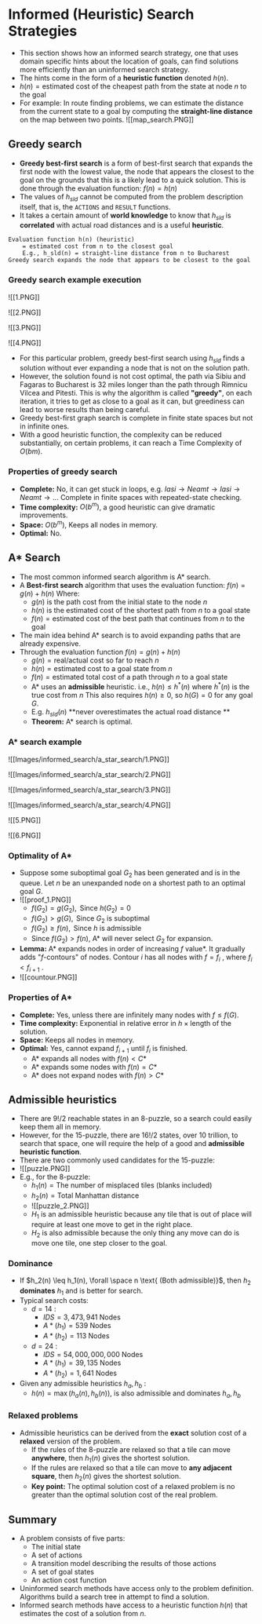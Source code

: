 # Informed (Heuristic) Search Strategies 
- This section shows how an informed search strategy, one that uses domain specific hints about the location of goals, can find solutions more efficiently than an uninformed search strategy. 
- The hints come in the form of a **heuristic function** denoted $h(n)$.
- $h(n) =  \text{estimated cost of the cheapest path from the state at node } n \text{ to the goal}$ 
- For example: In route finding problems, we can estimate the distance from the current state to a goal by computing the **straight-line distance** on the map between two points.
![[map_search.PNG]]
## Greedy search
- **Greedy best-first search** is a form of best-first search that expands the first node with the lowest value, the node that appears the closest to the goal on the grounds that this is a likely lead to a quick solution. This is done through the evaluation function: $f(n) = h(n)$
- The values of $h_{sld}$ cannot be computed from the problem description itself, that is, the `ACTIONS` and `RESULT` functions. 
- It takes a certain amount of **world knowledge** to know that $h_{sld}$  is **correlated** with actual road distances and is a useful **heuristic**. 
```
Evaluation function h(n) (heuristic)
	= estimated cost from n to the closest goal
	E.g., h_sld(n) = straight-line distance from n to Bucharest
Greedy search expands the node that appears to be closest to the goal
```
### Greedy search example execution
![[1.PNG]]

![[2.PNG]]

![[3.PNG]]

![[4.PNG]]

-  For this particular problem, greedy best-first search using $h_{sld}$ finds a solution without ever expanding a node that is not on the solution path. 
- However, the solution found is not cost optimal, the path via Sibiu and Fagaras to Bucharest is 32 miles longer than the path through Rimnicu Vilcea and Pitesti. This is why the algorithm is called **"greedy"**, on each iteration, it tries to get as close to a goal as it can, but greediness can lead to worse results than being careful. 
- Greedy best-first graph search is complete in finite state spaces but not in infinite ones. 
- With a good heuristic function, the complexity can be reduced substantially, on certain problems, it can reach a Time Complexity of $O(bm)$. 
### Properties of greedy search
- **Complete:** No, it can get stuck in loops, e.g. $Iasi \rightarrow Neamt \rightarrow Iasi \rightarrow Neamt \rightarrow ...$
  Complete in finite spaces with repeated-state checking. 
- **Time complexity:** $O(b^m)$, a good heuristic can give dramatic improvements. 
- **Space:** $O(b^m)$, Keeps all nodes in memory. 
- **Optimal:** No. 
## A* Search 
- The most common informed search algorithm is A* search. 
- A **Best-first search** algorithm that uses the evaluation function: $f(n) = g(n) + h(n)$
  Where: 
	- $g(n)$ is the path cost from the initial state to the node $n$ 
	- $h(n)$ is the estimated cost of the shortest path from $n$ to a goal state
	- $f(n) = \text{estimated cost of the best path that continues from } n \text{ to the goal}$
- The main idea behind A* search is to avoid expanding paths that are already expensive. 
- Through the evaluation function $f(n) = g(n) + h(n)$
	- $g(n) = \text{real/actual cost so far to reach }n$
	- $h(n) = \text{estimated cost to a goal state from }n$
	- $f(n) = \text{estimated total cost of a path through }n \text{ to a goal state}$
	- A* uses an **admissible** heuristic. i.e., $h(n) \leq h^*(n)$ where $h^*(n)$ is the true cost from $n$
	  This also requires $h(n) \geq 0$, so $h(G) = 0$ for any goal $G$. 
	- E.g. $h_{sld}(n)$ **never overestimates the actual road distance **
	- **Theorem:** A* search is optimal. 
### A* search example 
![[Images/informed_search/a_star_search/1.PNG]]

![[Images/informed_search/a_star_search/2.PNG]]

![[Images/informed_search/a_star_search/3.PNG]]

![[Images/informed_search/a_star_search/4.PNG]]

![[5.PNG]]

![[6.PNG]]
### Optimality of A*
- Suppose some suboptimal goal $G_2$ has been generated and is in the queue. Let $n$ be an unexpanded node on a shortest path to an optimal goal $G$.
- ![[proof_1.PNG]]
	- $f(G_2) = g(G_2), \text{     Since } h(G_2) = 0$
	- $f(G_2) > g(G), \text{     Since } G_2 \text{ is suboptimal}$
	- $f(G_2) \geq f(n), \text{     Since } h \text{ is admissible}$
	- Since $f(G_2) > f(n)$, A* will never select $G_2$ for expansion. 
- **Lemma:** A* expands nodes in order of increasing $f$ value*. It gradually adds "$f$-contours" of nodes. Contour $i$ has all nodes with $f = f_i$ , where $f_i < f_{i+1}$ . 
- ![[countour.PNG]]
### Properties of A*
- **Complete:** Yes, unless there are infinitely many nodes with $f \leq f(G)$. 
- **Time complexity:** Exponential in relative error in $h \times \text{length of the solution}$. 
- **Space:** Keeps all nodes in memory. 
- **Optimal:** Yes, cannot expand $f_{i+1}$ until $f_i$ is finished. 
	- A* expands all nodes with $f(n) < C*$ 
	- A* expands some nodes with $f(n) = C*$
	- A* does not expand nodes with $f(n) > C*$
## Admissible heuristics 
- There are $9!/2$ reachable states in an 8-puzzle, so a search could easily keep them all in memory. 
- However, for the 15-puzzle, there are $16!/2$ states, over 10 trillion, to search that space, one will require the help of a good and **admissible heuristic function**. 
- There are two commonly used candidates for the 15-puzzle: 
- ![[puzzle.PNG]]
- E.g., for the 8-puzzle: 
	- $h_1(n) = \text{The number of misplaced tiles (blanks included)}$
	- $h_2(n) = \text{Total Manhattan distance}$
	- ![[puzzle_2.PNG]]
	- $H_1$ is an admissible heuristic because any tile that is out of place will require at least one move to get in the right place. 
	- $H_2$ is also admissible because the only thing any move can do is move one tile, one step closer to the goal. 
### Dominance 
- If $h_2(n) \leq h_1(n), \forall \space n \text{ (Both admissible)}$, then $h_2$ **dominates** $h_1$ and is better for search. 
- Typical search costs: 
	- $d = 14$ : 
		- $IDS = 3,473,941  \text{ Nodes}$
		- $A*(h_1) = 539 \text{ Nodes}$
		- $A*(h_2) = 113 \text{ Nodes}$
	- $d = 24$ : 
		- $IDS = 54,000,000,000  \text{ Nodes}$
		- $A*(h_1) = 39,135 \text{ Nodes}$
		- $A*(h_2) = 1,641 \text{ Nodes}$
- Given any admissible heuristics $h_a, h_b$ : 
	- $h(n)  = \max(h_a(n), h_b(n))$, is also admissible and dominates $h_a, h_b$ 
### Relaxed problems
- Admissible heuristics can be derived from the **exact** solution cost of a **relaxed** version of the problem. 
	- If the rules of the 8-puzzle are relaxed so that a tile can move **anywhere**, then $h_1(n)$ gives the shortest solution. 
	- If the rules are relaxed so that a tile can move to **any adjacent square**, then $h_2(n)$ gives the shortest solution.
	- **Key point:**  The optimal solution cost of a relaxed problem is no greater than the optimal solution cost of the real problem. 
## Summary
- A problem consists of five parts: 
	- The initial state
	- A set of actions
	- A transition model describing the results of those actions
	- A set of goal states 
	- An action cost function
- Uninformed search methods have access only to the problem definition. Algorithms build a search tree in attempt to find a solution. 
- Informed search methods have access to a heuristic function $h(n)$ that estimates the cost of a solution from $n$. 